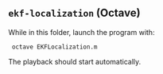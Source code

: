 ## `ekf-localization` (Octave)
While in this folder, launch the program with:
 
     octave EKFLocalization.m

The playback should start automatically.

